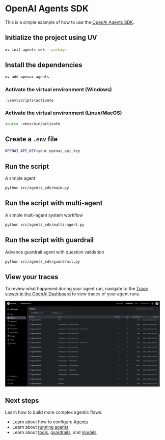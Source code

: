 # OpenAI Agents SDK

This is a simple example of how to use the [OpenAI Agents SDK](https://openai.github.io/openai-agents-python/).

## Initialize the project using UV

```bash
uv init agents-sdk --package
```

## Install the dependencies

```bash
uv add openai-agents
```

### Activate the virtual environment (Windows)

```bash
.venv\Scripts\activate
```

### Activate the virtual environment (Linux/MacOS)

```bash
source .venv/bin/activate
```

## Create a `.env` file

```bash
OPENAI_API_KEY=your_openai_api_key
```

## Run the script

A simple agent

```bash
python src/agents_sdk/main.py
```

## Run the script with multi-agent

A simple multi-agent system workflow

```bash
python src/agents_sdk/multi-agent.py
```

## Run the script with guardrail

Advance guardrail agent with question validation

```bash
python src/agents_sdk/guardrail.py
```

## View your traces

To review what happened during your agent run, navigate to the [Trace viewer in the OpenAI Dashboard](https://platform.openai.com/traces) to view traces of your agent runs.

![Trace viewer](./traces.png)

## Next steps

Learn how to build more complex agentic flows:

- Learn about how to configure [Agents](https://openai.github.io/openai-agents-python/agents/)
- Learn about [running agents](https://openai.github.io/openai-agents-python/running_agents/)
- Learn about [tools](https://openai.github.io/openai-agents-python/tools/), [guardrails](https://openai.github.io/openai-agents-python/guardrails/), and [models](https://openai.github.io/openai-agents-python/models/)
